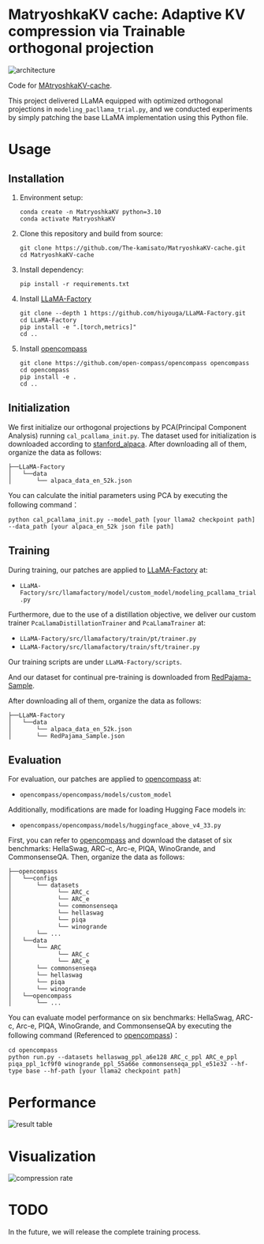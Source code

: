 # MatryoshkaKV cache: Adaptive KV compression via Trainable orthogonal projection

![architecture](https://github.com/The-kamisato/MatryoshkaKV-cache/blob/main/figure/architecture.jpg)

Code for [MAtryoshkaKV-cache](https://arxiv.org/abs/2410.14731).

This project delivered LLaMA equipped with optimized orthogonal projections in `modeling_pacllama_trial.py`, and we conducted experiments by simply patching the base LLaMA implementation using this Python file.

# Usage
## Installation
1. Environment setup:
   ```
   conda create -n MatryoshkaKV python=3.10
   conda activate MatryoshkaKV
   ```
2. Clone this repository and build from source:
   ```
   git clone https://github.com/The-kamisato/MatryoshkaKV-cache.git
   cd MatryoshkaKV-cache
   ```
4. Install dependency:
   ```
   pip install -r requirements.txt
   ```
5. Install [LLaMA-Factory](https://github.com/hiyouga/LLaMA-Factory.git)
   ```
   git clone --depth 1 https://github.com/hiyouga/LLaMA-Factory.git
   cd LLaMA-Factory
   pip install -e ".[torch,metrics]"
   cd ..
   
   ```
6. Install [opencompass](https://github.com/open-compass/opencompass.git)
   ```
   git clone https://github.com/open-compass/opencompass opencompass
   cd opencompass
   pip install -e .
   cd ..
   ```
## Initialization
We first initialize our orthogonal projections by PCA(Principal Component Analysis) running `cal_pcallama_init.py`. 
The dataset used for initialization is downloaded according to [stanford_alpaca](https://github.com/tatsu-lab/stanford_alpaca.git).
After downloading all of them, organize the data as follows:
```
├──LLaMA-Factory
│   └──data
│       └── alpaca_data_en_52k.json
```

You can calculate the initial parameters using PCA by executing the following command：

```
python cal_pcallama_init.py --model_path [your llama2 checkpoint path] --data_path [your alpaca_en_52k json file path]
```

## Training
During training, our patches are applied to [LLaMA-Factory](https://github.com/hiyouga/LLaMA-Factory.git) at:
- `LLaMA-Factory/src/llamafactory/model/custom_model/modeling_pcallama_trial.py`

Furthermore, due to the use of a distillation objective, we deliver our custom trainer `PcaLlamaDistillationTrainer` and  `PcaLlamaTrainer` at:
- `LLaMA-Factory/src/llamafactory/train/pt/trainer.py`
- `LLaMA-Factory/src/llamafactory/train/sft/trainer.py`

Our training scripts are under `LLaMA-Factory/scripts`. 

And our dataset for continual pre-training is downloaded from [RedPajama-Sample](https://huggingface.co/datasets/togethercomputer/RedPajama-Data-1T-Sample). 

After downloading all of them, organize the data as follows:
```
├──LLaMA-Factory
│   └──data
│       └── alpaca_data_en_52k.json
│       └── RedPajama_Sample.json
```
## Evaluation
For evaluation, our patches are applied to [opencompass](https://github.com/open-compass/opencompass.git) at:
- `opencompass/opencompass/models/custom_model`
  
Additionally, modifications are made for loading Hugging Face models in:
- `opencompass/opencompass/models/huggingface_above_v4_33.py`

First, you can refer to [opencompass](https://github.com/open-compass/opencompass.git) and download the dataset of six benchmarks: HellaSwag, ARC-c, Arc-e, PIQA, WinoGrande, and CommonsenseQA.
Then, organize the data as follows:
```
├──opencompass
│   └──configs
│       └── datasets
│             └── ARC_c
│             └── ARC_e
│             └── commonsenseqa
│             └── hellaswag
│             └── piqa
│             └── winogrande
│       └── ...
│   └──data
│       └── ARC
│             └── ARC_c
│             └── ARC_e
│       └── commonsenseqa
│       └── hellaswag
│       └── piqa
│       └── winogrande
│   └──opencompass
│       └── ...
```

You can evaluate model performance on six benchmarks: HellaSwag, ARC-c, Arc-e, PIQA, WinoGrande, and CommonsenseQA by executing the following command (Referenced to [opencompass](https://github.com/open-compass/opencompass.git))：
```
cd opencompass
python run.py --datasets hellaswag_ppl_a6e128 ARC_c_ppl ARC_e_ppl piqa_ppl_1cf9f0 winogrande_ppl_55a66e commonsenseqa_ppl_e51e32 --hf-type base --hf-path [your llama2 checkpoint path]  
```


# Performance

![result table](https://github.com/The-kamisato/MatryoshkaKV-cache/blob/main/figure/result_table.jpg)

# Visualization

![compression rate](https://github.com/The-kamisato/MatryoshkaKV-cache/blob/main/figure/compression_rate.jpg)

# TODO

In the future, we will release the complete training process.
